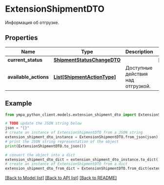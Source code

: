 # ExtensionShipmentDTO

Информация об отгрузке.

## Properties

Name | Type | Description | Notes
------------ | ------------- | ------------- | -------------
**current_status** | [**ShipmentStatusChangeDTO**](ShipmentStatusChangeDTO.md) |  | [optional] 
**available_actions** | [**List[ShipmentActionType]**](ShipmentActionType.md) | Доступные действия над отгрузкой. | 

## Example

```python
from ympa_python_client.models.extension_shipment_dto import ExtensionShipmentDTO

# TODO update the JSON string below
json = "{}"
# create an instance of ExtensionShipmentDTO from a JSON string
extension_shipment_dto_instance = ExtensionShipmentDTO.from_json(json)
# print the JSON string representation of the object
print(ExtensionShipmentDTO.to_json())

# convert the object into a dict
extension_shipment_dto_dict = extension_shipment_dto_instance.to_dict()
# create an instance of ExtensionShipmentDTO from a dict
extension_shipment_dto_from_dict = ExtensionShipmentDTO.from_dict(extension_shipment_dto_dict)
```
[[Back to Model list]](../README.md#documentation-for-models) [[Back to API list]](../README.md#documentation-for-api-endpoints) [[Back to README]](../README.md)


